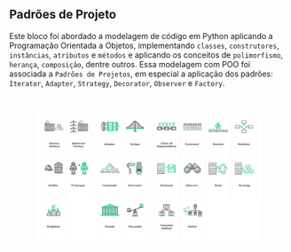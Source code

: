 ## Padrões de Projeto

Este bloco foi abordado a modelagem de código em Python aplicando a Programação Orientada a Objetos, implementando `classes`, `construtores`, `instâncias`, `atributos` e `métodos` e aplicando os conceitos de `polimorfismo`, `herança`, `composição`, dentre outros. Essa modelagem com POO foi associada a `Padrões de Projetos`, em especial a aplicação dos padrões:  `Iterator`, `Adapter`, `Strategy`, `Decorator`, `Observer` e `Factory`.

<br>

<p align="center">
  <img src="https://github.com/guilherme-ac-fernandes/trybe-exercicios/blob/main/04-ciencia-da-computacao/bloco-34-padroes-de-projeto/desigh_pattern.png" alt="Padrões de Projetos" width="80%"/>
</p>

